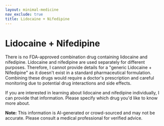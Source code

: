 ```yaml
---
layout: minimal-medicine
nav_exclude: true
title: Lidocaine + Nifedipine
---
```


# Lidocaine + Nifedipine

There is no FDA-approved combination drug containing lidocaine and nifedipine.  Lidocaine and nifedipine are used separately for different purposes.  Therefore, I cannot provide details for a "generic Lidocaine + Nifedipine" as it doesn't exist in a standard pharmaceutical formulation.  Combining these drugs would require a doctor's prescription and careful monitoring due to potential drug interactions and side effects.

If you are interested in learning about lidocaine and nifedipine individually, I can provide that information.  Please specify which drug you'd like to know more about.


**Note:** This information is AI-generated or crowd-sourced and may not be accurate. Please consult a medical professional for verified advice.